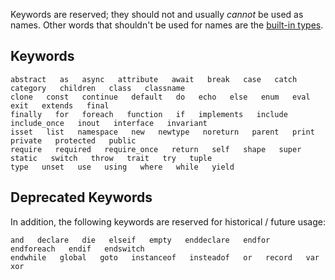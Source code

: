 Keywords are reserved; they should not and usually *cannot* be used as names. Other words that shouldn't be used for names are the [built-in types](https://docs.hhvm.com/hack/built-in-types/introduction).

## Keywords
```Hack no-extract
abstract   as   async   attribute   await   break   case   catch   category   children   class   classname
clone   const   continue   default   do   echo   else   enum   eval   exit   extends   final
finally   for   foreach   function   if   implements   include   include_once   inout   interface   invariant
isset   list   namespace   new   newtype   noreturn   parent   print   private   protected   public
require   required   require_once   return   self   shape   super   static   switch   throw   trait   try   tuple
type   unset   use   using   where   while   yield
```

## Deprecated Keywords
In addition, the following keywords are reserved for historical / future usage:

```Hack no-extract
and   declare   die   elseif   empty   enddeclare   endfor   endforeach   endif   endswitch
endwhile   global   goto   instanceof   insteadof   or   record   var   xor
```
